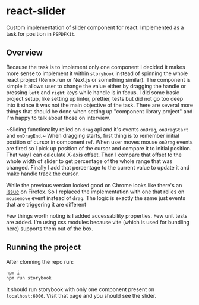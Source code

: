 # react-slider
Custom implementation of slider component for react. Implemented as a task for position in `PSPDFKit`.

## Overview
Because the task is to implement only one component I decided it makes more sense to implement it within `storybook` instead of 
spinning the whole react project (Remix.run or Next.js or something similar). The component is simple it allows user to change
the value either by dragging the handle or pressing `left` and `right` keys while handle is in focus. 
I did some basic project setup, like setting up linter, prettier, tests but did not go too deep into it since it was not 
the main objective of the task. There are several more things that should be done when setting up "component library project" and
I'm happy to talk about those on interview. 

~Sliding functionality relied on `drag` api and it's events `onDrag`, `onDragStart` and `onDragEnd`.~ When dragging starts, first thing is to remember initial position of cursor in component ref. When user moves mouse `onDrag` events are fired so I pick up position of the cursor and compare it to initial position. That way I can calculate X-axis offset. Then I compare that offset to the whole width of slider to get percentage of the whole range that was changed. Finally I add that percentage to the current value to update it and make handle track the cursor.

While the previous version looked good on Chrome looks like there's an [issue](https://bugzilla.mozilla.org/show_bug.cgi?id=505521) on Firefox. So I replaced the implementation with one that relies on `mousemove` event instead of `drag`. The logic is exactly the same just events that are triggering it are different

Few things worth noting is I added accessability properties. Few unit tests are added. I'm using css modules because vite (which is
used for bundling here) supports them out of the box.

## Running the project
After clonning the repo run:
```bash
npm i 
npm run storybook
```

It should run storybook with only one component present on `localhost:6006`. Visit that page and you should see the slider.
